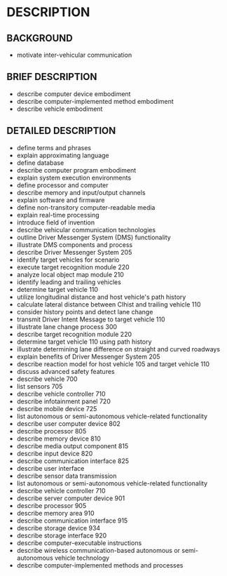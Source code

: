 # DESCRIPTION

## BACKGROUND

- motivate inter-vehicular communication

## BRIEF DESCRIPTION

- describe computer device embodiment
- describe computer-implemented method embodiment
- describe vehicle embodiment

## DETAILED DESCRIPTION

- define terms and phrases
- explain approximating language
- define database
- describe computer program embodiment
- explain system execution environments
- define processor and computer
- describe memory and input/output channels
- explain software and firmware
- define non-transitory computer-readable media
- explain real-time processing
- introduce field of invention
- describe vehicular communication technologies
- outline Driver Messenger System (DMS) functionality
- illustrate DMS components and process
- describe Driver Messenger System 205
- identify target vehicles for scenario
- execute target recognition module 220
- analyze local object map module 210
- identify leading and trailing vehicles
- determine target vehicle 110
- utilize longitudinal distance and host vehicle's path history
- calculate lateral distance between CIhist and trailing vehicle 110
- consider history points and detect lane change
- transmit Driver Intent Message to target vehicle 110
- illustrate lane change process 300
- describe target recognition module 220
- determine target vehicle 110 using path history
- illustrate determining lane difference on straight and curved roadways
- explain benefits of Driver Messenger System 205
- describe reaction model for host vehicle 105 and target vehicle 110
- discuss advanced safety features
- describe vehicle 700
- list sensors 705
- describe vehicle controller 710
- describe infotainment panel 720
- describe mobile device 725
- list autonomous or semi-autonomous vehicle-related functionality
- describe user computer device 802
- describe processor 805
- describe memory device 810
- describe media output component 815
- describe input device 820
- describe communication interface 825
- describe user interface
- describe sensor data transmission
- list autonomous or semi-autonomous vehicle-related functionality
- describe vehicle controller 710
- describe server computer device 901
- describe processor 905
- describe memory area 910
- describe communication interface 915
- describe storage device 934
- describe storage interface 920
- describe computer-executable instructions
- describe wireless communication-based autonomous or semi-autonomous vehicle technology
- describe computer-implemented methods and processes

